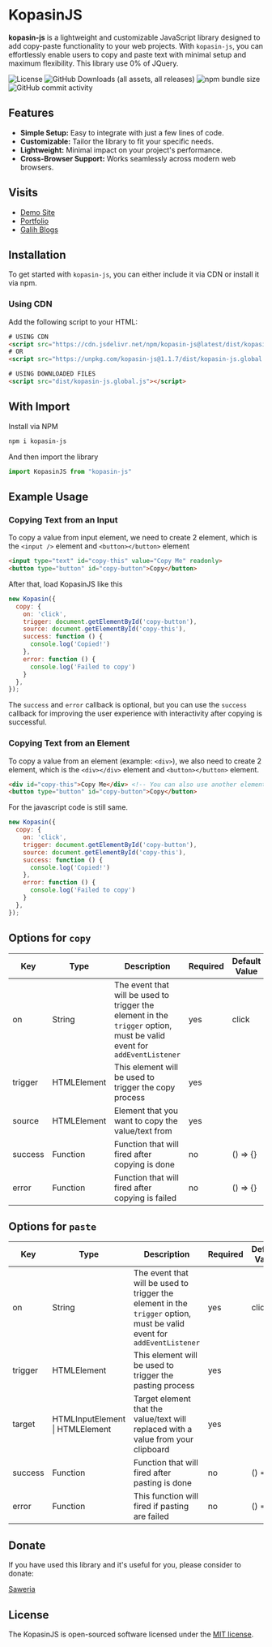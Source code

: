# KopasinJS

**kopasin-js** is a lightweight and customizable JavaScript library designed to add copy-paste functionality to your web projects. With `kopasin-js`, you can effortlessly enable users to copy and paste text with minimal setup and maximum flexibility. This library use 0% of JQuery.

![License](https://img.shields.io/npm/l/kopasin-js)
![GitHub Downloads (all assets, all releases)](https://img.shields.io/github/downloads/masgalih320/kopasin-js/total)
![npm bundle size](https://img.shields.io/bundlephobia/min/kopasin-js)
![GitHub commit activity](https://img.shields.io/github/commit-activity/w/masgalih320/kopasin-js)

## Features

- **Simple Setup:** Easy to integrate with just a few lines of code.
- **Customizable:** Tailor the library to fit your specific needs.
- **Lightweight:** Minimal impact on your project's performance.
- **Cross-Browser Support:** Works seamlessly across modern web browsers.

##  Visits

- [Demo Site](https://kopasin-js.galih.me)
- [Portfolio](https://galih.me)
- [Galih Blogs](https://masgalih.net)

## Installation

To get started with `kopasin-js`, you can either include it via CDN or install it via npm.

### Using CDN

Add the following script to your HTML:

```html
# USING CDN
<script src="https://cdn.jsdelivr.net/npm/kopasin-js@latest/dist/kopasin-js.global.js"></script>
# OR
<script src="https://unpkg.com/kopasin-js@1.1.7/dist/kopasin-js.global.js"></script>

# USING DOWNLOADED FILES
<script src="dist/kopasin-js.global.js"></script>
```

## With Import

Install via NPM

```bash
npm i kopasin-js
```

And then import the library

```js
import KopasinJS from "kopasin-js"
```

## Example Usage

### Copying Text from an Input

To copy a value from input element, we need to create 2 element, which is the `<input />` element and `<button></button>` element

```html
<input type="text" id="copy-this" value="Copy Me" readonly>
<button type="button" id="copy-button">Copy</button>
```

After that, load KopasinJS like this

```js
new Kopasin({
  copy: {
    on: 'click',
    trigger: document.getElementById('copy-button'),
    source: document.getElementById('copy-this'),
    success: function () {
      console.log('Copied!')
    },
    error: function () {
      console.log('Failed to copy')
    }
  },
});
```

The `success` and `error` callback is optional, but you can use the `success` callback for improving the user experience with interactivity after copying is successful.

### Copying Text from an Element

To copy a value from an element (example: `<div>`), we also need to create 2 element, which is the `<div></div>` element and `<button></button>` element.

```html
<div id="copy-this">Copy Me</div> <!-- You can also use another element like <p>, <span> and anything -->
<button type="button" id="copy-button">Copy</button>
```

For the javascript code is still same.

```js
new Kopasin({
  copy: {
    on: 'click',
    trigger: document.getElementById('copy-button'),
    source: document.getElementById('copy-this'),
    success: function () {
      console.log('Copied!')
    },
    error: function () {
      console.log('Failed to copy')
    }
  },
});
```

## Options for `copy`

| Key     | Type        | Description                                                                                                            | Required | Default Value |
|---------|-------------|------------------------------------------------------------------------------------------------------------------------|----------|---------------|
| on      | String      | The event that will be used to trigger the element in the `trigger` option, must be valid event for `addEventListener` | yes      | click         |
| trigger | HTMLElement | This element will be used to trigger the copy process                                                                              | yes      |               |
| source  | HTMLElement | Element that you want to copy the value/text from                                                                      | yes      |               |
| success | Function    | Function that will fired after copying is done                                                                         | no       | () => {}      |
| error   | Function    | Function that will fired after copying is failed                                                                       | no       | () => {}      |

## Options for `paste`

| Key     | Type                            | Description                                                                                                            | Required | Default Value |
|---------|---------------------------------|------------------------------------------------------------------------------------------------------------------------|----------|---------------|
| on      | String                          | The event that will be used to trigger the element in the `trigger` option, must be valid event for `addEventListener` | yes      | click         |
| trigger | HTMLElement                     | This element will be used to trigger the pasting process                                                               | yes      |               |
| target  | HTMLInputElement \| HTMLElement | Target element that the value/text will replaced with a value from your clipboard                                      | yes      |               |
| success | Function                        | Function that will fired after pasting is done                                                                         | no       | () => {}      |
| error   | Function                        | This function will fired if pasting are failed                                                                         | no       | () => {}      |

## Donate

If you have used this library and it's useful for you, please consider to donate:

[Saweria](https://saweria.co/sukristyan)

## License

The KopasinJS is open-sourced software licensed under the [MIT license](/LICENSE.md).